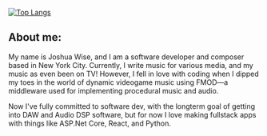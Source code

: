 
[![Top Langs](https://github-readme-stats-git-masterrstaa-rickstaa.vercel.app/api/top-langs/?username=joshthecomposer&theme=dark&hide=html,css&layout=compact&langs_count=4)](https://github.com/anuraghazra/github-readme-stats)

## About me:

My name is Joshua Wise, and I am a software developer and composer based in New York City. Currently, I write music for various media, and my music as even been on TV! However, I fell in love with coding when I dipped my toes in the world of dynamic videogame music using FMOD—a middleware used for implementing procedural music and audio. 

Now I've fully committed to software dev, with the longterm goal of getting into DAW and Audio DSP software, but for now I love making fullstack apps with things like ASP.Net Core, React, and Python.

